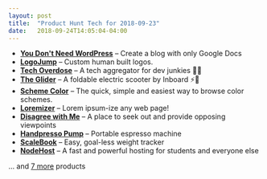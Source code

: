 ```yaml
---
layout: post
title:  "Product Hunt Tech for 2018-09-23"
date:   2018-09-24T14:05:04-04:00
---
```


* **[You Don't Need WordPress](https://www.producthunt.com/posts/you-don-t-need-wordpress?utm_campaign=producthunt-api&utm_medium=api&utm_source=Application%3A+Daily+Digest+RSS+%28ID%3A+3202%29)** – Create a blog with only Google Docs
* **[LogoJump](https://www.producthunt.com/posts/logojump?utm_campaign=producthunt-api&utm_medium=api&utm_source=Application%3A+Daily+Digest+RSS+%28ID%3A+3202%29)** – Custom human built logos.
* **[Tech Overdose](https://www.producthunt.com/posts/tech-overdose?utm_campaign=producthunt-api&utm_medium=api&utm_source=Application%3A+Daily+Digest+RSS+%28ID%3A+3202%29)** – A tech aggregator for dev junkies 👨‍💻
* **[The Glider](https://www.producthunt.com/posts/the-glider-2?utm_campaign=producthunt-api&utm_medium=api&utm_source=Application%3A+Daily+Digest+RSS+%28ID%3A+3202%29)** – A foldable electric scooter by Inboard ⚡🛴
* **[Scheme Color](https://www.producthunt.com/posts/scheme-color?utm_campaign=producthunt-api&utm_medium=api&utm_source=Application%3A+Daily+Digest+RSS+%28ID%3A+3202%29)** – The quick, simple and easiest way to browse color schemes.
* **[Loremizer](https://www.producthunt.com/posts/loremizer?utm_campaign=producthunt-api&utm_medium=api&utm_source=Application%3A+Daily+Digest+RSS+%28ID%3A+3202%29)** – Lorem ipsum-ize any web page!
* **[Disagree with Me](https://www.producthunt.com/posts/disagree-with-me?utm_campaign=producthunt-api&utm_medium=api&utm_source=Application%3A+Daily+Digest+RSS+%28ID%3A+3202%29)** – A place to seek out and provide opposing viewpoints
* **[Handpresso Pump](https://www.producthunt.com/posts/handpresso-pump?utm_campaign=producthunt-api&utm_medium=api&utm_source=Application%3A+Daily+Digest+RSS+%28ID%3A+3202%29)** – Portable espresso machine
* **[ScaleBook](https://www.producthunt.com/posts/scalebook?utm_campaign=producthunt-api&utm_medium=api&utm_source=Application%3A+Daily+Digest+RSS+%28ID%3A+3202%29)** – Easy, goal-less weight tracker
* **[NodeHost](https://www.producthunt.com/posts/nodehost-2?utm_campaign=producthunt-api&utm_medium=api&utm_source=Application%3A+Daily+Digest+RSS+%28ID%3A+3202%29)** – A fast and powerful hosting for students and everyone else

… and [7 more](https://www.producthunt.com/tech) products